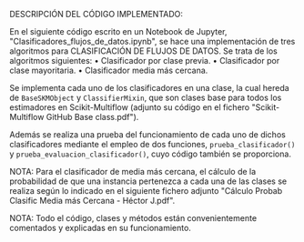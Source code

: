 DESCRIPCIÓN DEL CÓDIGO IMPLEMENTADO:

En el siguiente código escrito en un Notebook de Jupyter, "Clasificadores_flujos_de_datos.ipynb", se hace una implementación de tres algoritmos para CLASIFICACIÓN DE FLUJOS DE DATOS.
Se trata de los algoritmos siguientes:
• Clasificador por clase previa.
• Clasificador por clase mayoritaria.
• Clasificador media más cercana.

Se implementa cada uno de los clasificadores en una clase, la cual hereda de `BaseSKMObject` y `ClassifierMixin`, que son clases base para todos los estimadores en Scikit-Multiflow (adjunto su código en el fichero "Scikit-Multiflow GitHub Base class.pdf").

Además se realiza una prueba del funcionamiento de cada uno de dichos clasificadores mediante el empleo de dos funciones, `prueba_clasificador()` y `prueba_evaluacion_clasificador()`, cuyo código también se proporciona.

NOTA: Para el clasificador de media más cercana, el cálculo de la probabilidad de que una instancia pertenezca a cada una de las clases se realiza según lo indicado en el siguiente fichero adjunto "Cálculo Probab Clasific Media más Cercana - Héctor J.pdf".

NOTA: Todo el código, clases y métodos están convenientemente comentados y explicadas en su funcionamiento.


